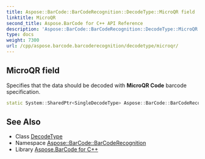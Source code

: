 ```yaml
---
title: Aspose::BarCode::BarCodeRecognition::DecodeType::MicroQR field
linktitle: MicroQR
second_title: Aspose.BarCode for C++ API Reference
description: 'Aspose::BarCode::BarCodeRecognition::DecodeType::MicroQR field. Specifies that the data should be decoded with MicroQR Code barcode specification in C++.'
type: docs
weight: 7300
url: /cpp/aspose.barcode.barcoderecognition/decodetype/microqr/
---
```

## MicroQR field


Specifies that the data should be decoded with **MicroQR Code** barcode specification.

```cpp
static System::SharedPtr<SingleDecodeType> Aspose::BarCode::BarCodeRecognition::DecodeType::MicroQR
```




## See Also

* Class [DecodeType](../)
* Namespace [Aspose::BarCode::BarCodeRecognition](../../)
* Library [Aspose.BarCode for C++](../../../)
